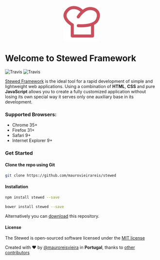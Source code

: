 <p align="center">
    <a href="http://maurovieirareis.github.io/stewed/index.html" target="_blank">
    	<img width="120" src="docs/assets/images/logo/stewed_red.png">
    </a><br>
</p>

# Welcome to Stewed Framework

![Travis](https://img.shields.io/travis/rust-lang/rust.svg?style=flat-square)
![Travis](https://img.shields.io/dub/l/vibe-d.svg)

[Stewed Framework](http://maurovieirareis.github.io/stewed) is the ideal tool for a rapid development of simple and lightweight web applications.
Using a combination of **HTML**, **CSS** and pure **JavaScript** allows you to create a fully customized application without losing its own special way it serves only one auxiliary base in its development.

### Supported Browsers:
- Chrome 35+
- Firefox 31+
- Safari 9+
- Internet Explorer 9+

### Get Started

#### Clone the repo using Git

```bash
git clone https://github.com/maurovieirareis/stewed
```

#### Installation

```bash
npm install stewed --save
```

```bash
bower install stewed --save
```

Alternatively you can [download](https://codeload.github.com/maurovieirareis/stewed/zip/master)
this repository.

#### License

The Stewed is open-sourced software licensed under the [MIT license](http://opensource.org/licenses/MIT)

Created with ♥️ by [@mauroreisvieira](https://twitter.com/mauroreisvieira) in **Portugal**,
thanks to [other contributors](https://github.com/maurovieirareis/stewed/graphs/contributors)


